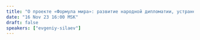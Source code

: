 ```yaml
---
title: "О проекте «Формула мира»: развитие народной дипломатии, устранение сценария ядерной"
date: "16 Nov 23 16:00 MSK"
draft: false
speakers: ["evgeniy-silaev"]
---
```

